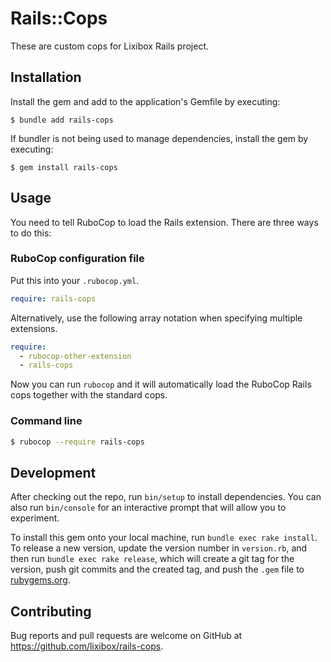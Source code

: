 # Rails::Cops

These are custom cops for Lixibox Rails project.

## Installation

Install the gem and add to the application's Gemfile by executing:

    $ bundle add rails-cops

If bundler is not being used to manage dependencies, install the gem by executing:

    $ gem install rails-cops

## Usage

You need to tell RuboCop to load the Rails extension. There are three
ways to do this:

### RuboCop configuration file

Put this into your `.rubocop.yml`.

```yaml
require: rails-cops
```

Alternatively, use the following array notation when specifying multiple extensions.

```yaml
require:
  - rubocop-other-extension
  - rails-cops
```

Now you can run `rubocop` and it will automatically load the RuboCop Rails
cops together with the standard cops.

### Command line

```sh
$ rubocop --require rails-cops
```

## Development

After checking out the repo, run `bin/setup` to install dependencies. You can also run `bin/console` for an interactive prompt that will allow you to experiment.

To install this gem onto your local machine, run `bundle exec rake install`. To release a new version, update the version number in `version.rb`, and then run `bundle exec rake release`, which will create a git tag for the version, push git commits and the created tag, and push the `.gem` file to [rubygems.org](https://rubygems.org).

## Contributing

Bug reports and pull requests are welcome on GitHub at https://github.com/lixibox/rails-cops.

